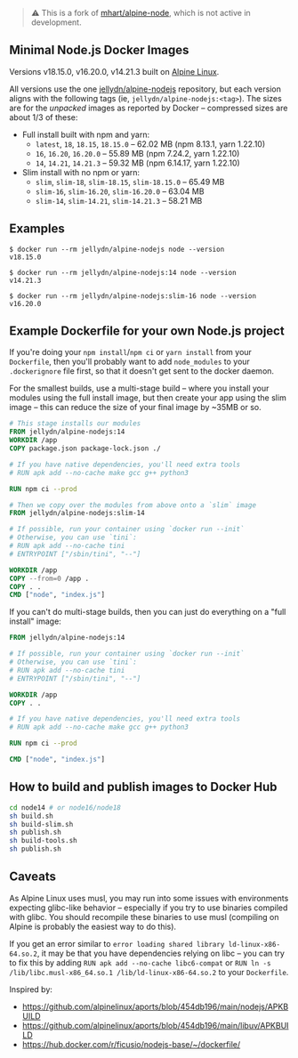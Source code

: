 > ⚠️ This is a fork of [mhart/alpine-node](https://github.com/mhart/alpine-node), which is not active in development.

## Minimal Node.js Docker Images

Versions v18.15.0, v16.20.0, v14.21.3
built on [Alpine Linux](https://alpinelinux.org/).

All versions use the one [jellydn/alpine-nodejs](https://hub.docker.com/r/jellydn/alpine-nodejs/) repository,
but each version aligns with the following tags (ie, `jellydn/alpine-nodejs:<tag>`). The sizes are for the
_unpacked_ images as reported by Docker – compressed sizes are about 1/3 of these:

- Full install built with npm and yarn:
  - `latest`, `18`, `18.15`, `18.15.0` – 62.02 MB (npm 8.13.1, yarn 1.22.10)
  - `16`, `16.20`, `16.20.0` – 55.89 MB (npm 7.24.2, yarn 1.22.10)
  - `14`, `14.21`, `14.21.3` – 59.32 MB (npm 6.14.17, yarn 1.22.10)
- Slim install with no npm or yarn:
  - `slim`, `slim-18`, `slim-18.15`, `slim-18.15.0` – 65.49 MB
  - `slim-16`, `slim-16.20`, `slim-16.20.0` – 63.04 MB
  - `slim-14`, `slim-14.21`, `slim-14.21.3` – 58.21 MB

## Examples

```console
$ docker run --rm jellydn/alpine-nodejs node --version
v18.15.0

$ docker run --rm jellydn/alpine-nodejs:14 node --version
v14.21.3

$ docker run --rm jellydn/alpine-nodejs:slim-16 node --version
v16.20.0

```

## Example Dockerfile for your own Node.js project

If you're doing your `npm install`/`npm ci` or `yarn install` from your
`Dockerfile`, then you'll probably want to add `node_modules` to your
`.dockerignore` file first, so that it doesn't get sent to the docker daemon.

For the smallest builds, use a multi-stage build – where you install your
modules using the full install image, but then create your app using the slim
image – this can reduce the size of your final image by ~35MB or so.

```Dockerfile
# This stage installs our modules
FROM jellydn/alpine-nodejs:14
WORKDIR /app
COPY package.json package-lock.json ./

# If you have native dependencies, you'll need extra tools
# RUN apk add --no-cache make gcc g++ python3

RUN npm ci --prod

# Then we copy over the modules from above onto a `slim` image
FROM jellydn/alpine-nodejs:slim-14

# If possible, run your container using `docker run --init`
# Otherwise, you can use `tini`:
# RUN apk add --no-cache tini
# ENTRYPOINT ["/sbin/tini", "--"]

WORKDIR /app
COPY --from=0 /app .
COPY . .
CMD ["node", "index.js"]
```

If you can't do multi-stage builds, then you can just do everything on a "full
install" image:

```Dockerfile
FROM jellydn/alpine-nodejs:14

# If possible, run your container using `docker run --init`
# Otherwise, you can use `tini`:
# RUN apk add --no-cache tini
# ENTRYPOINT ["/sbin/tini", "--"]

WORKDIR /app
COPY . .

# If you have native dependencies, you'll need extra tools
# RUN apk add --no-cache make gcc g++ python3

RUN npm ci --prod

CMD ["node", "index.js"]
```

## How to build and publish images to Docker Hub

```sh
cd node14 # or node16/node18
sh build.sh
sh build-slim.sh
sh publish.sh
sh build-tools.sh
sh publish.sh
```

## Caveats

As Alpine Linux uses musl, you may run into some issues with environments
expecting glibc-like behavior – especially if you try to use binaries compiled
with glibc. You should recompile these binaries to use musl (compiling on
Alpine is probably the easiest way to do this).

If you get an error similar to `error loading shared library ld-linux-x86-64.so.2`, it may be that you have dependencies relying on libc –
you can try to fix this by adding `RUN apk add --no-cache libc6-compat` or
`RUN ln -s /lib/libc.musl-x86_64.so.1 /lib/ld-linux-x86-64.so.2` to your
`Dockerfile`.

Inspired by:

- https://github.com/alpinelinux/aports/blob/454db196/main/nodejs/APKBUILD
- https://github.com/alpinelinux/aports/blob/454db196/main/libuv/APKBUILD
- https://hub.docker.com/r/ficusio/nodejs-base/~/dockerfile/
